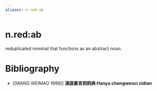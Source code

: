 ```yaml
---
aliases: n.red:ab
---
```

# n.red:ab

reduplicated nominal that functions as an abstract noun.
# Bibliography
- [[WANG WEIMAO 1999]]
**漢語重言詞詞典 Hanyu chongwenci cidian** 